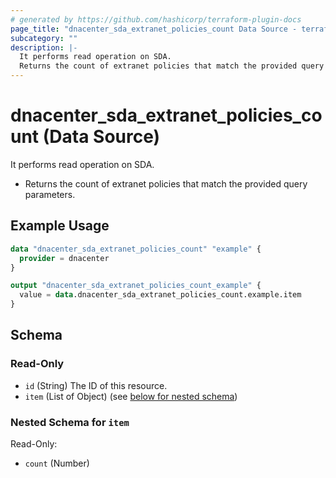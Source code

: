 ```yaml
---
# generated by https://github.com/hashicorp/terraform-plugin-docs
page_title: "dnacenter_sda_extranet_policies_count Data Source - terraform-provider-dnacenter"
subcategory: ""
description: |-
  It performs read operation on SDA.
  Returns the count of extranet policies that match the provided query parameters.
---
```


# dnacenter_sda_extranet_policies_count (Data Source)

It performs read operation on SDA.

- Returns the count of extranet policies that match the provided query parameters.

## Example Usage

```terraform
data "dnacenter_sda_extranet_policies_count" "example" {
  provider = dnacenter
}

output "dnacenter_sda_extranet_policies_count_example" {
  value = data.dnacenter_sda_extranet_policies_count.example.item
}
```

<!-- schema generated by tfplugindocs -->
## Schema

### Read-Only

- `id` (String) The ID of this resource.
- `item` (List of Object) (see [below for nested schema](#nestedatt--item))

<a id="nestedatt--item"></a>
### Nested Schema for `item`

Read-Only:

- `count` (Number)

